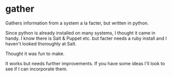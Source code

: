 gather
======

Gathers information from a system a la facter, but written in python.

Since python is already installed on many systems, I thought it came in handy. I know there is Salt & Puppet etc. but facter needs a ruby install and I haven't looked thoroughly at Salt.

Thought it was fun to make.

It works but needs further improvements. If you have some ideas I'll look to see if I can incorporate them.
